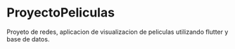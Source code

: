 # ProyectoPeliculas
Proyeto de redes, aplicacion de visualizacion de peliculas utilizando flutter y base de datos.
